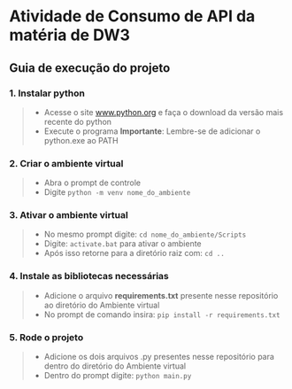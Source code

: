 # Atividade de Consumo de API da matéria de DW3

## Guia de execução do projeto

### 1. Instalar python
> - Acesse o site www.python.org e faça o download da versão mais recente do python
> - Execute o programa
> **Importante**: Lembre-se de adicionar o python.exe ao PATH

### 2.  Criar o ambiente virtual
> - Abra o prompt de controle
> - Digite ```python -m venv nome_do_ambiente ```

### 3. Ativar o ambiente virtual
> - No mesmo prompt digite: ``` cd nome_do_ambiente/Scripts ```
> - Digite: ```activate.bat``` para ativar o ambiente
> - Após isso retorne para a diretório raiz com: ```cd ..``` 

### 4. Instale as bibliotecas necessárias
> - Adicione o arquivo **requirements.txt** presente nesse repositório ao diretório do Ambiente virtual
> - No prompt de comando insira: ```pip install -r requirements.txt```

### 5. Rode o projeto
> - Adicione os dois arquivos .py presentes nesse repositório para dentro do diretório do Ambiente virtual
> - Dentro do prompt digite:  ```python main.py```
